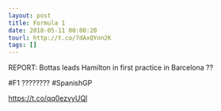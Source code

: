 ```yaml
---
layout: post
title: Formula 1
date: 2018-05-11 00:00:20
tourl: http://t.co/7dAxQYnn2K
tags: []
---
```

REPORT: Bottas leads Hamilton in first practice in Barcelona ??

#F1 ???????? #SpanishGP

https://t.co/qq0ezvyUQl
